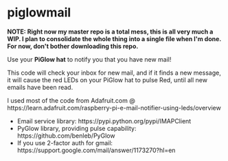 # piglowmail
<p><b>NOTE: Right now my master repo is a total mess, this is all very much a WIP. I plan to consolidate the whole thing into a single file when I'm done. For now, don't bother downloading this repo.</b></p>

<p>Use your <b>PiGlow hat</b> to notify you that you have new mail!</p>
<p>This code will check your inbox for new mail, and if it finds a new message, it will cause the red LEDs on your PiGlow hat to pulse Red, until all new emails have been read.</p>
<p>I used most of the code from Adafruit.com @ https://learn.adafruit.com/raspberry-pi-e-mail-notifier-using-leds/overview</p>

<ul>
<li>Email service library: https://pypi.python.org/pypi/IMAPClient</li>
<li>PyGlow library, providing pulse capability: https://github.com/benleb/PyGlow</li>
<li>If you use 2-factor auth for gmail: https://support.google.com/mail/answer/1173270?hl=en</li>
</ul>
